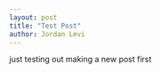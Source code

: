 ```yaml
---
layout: post
title: "Test Post"
author: Jordan Levi
---
```


just testing out making a new post first
